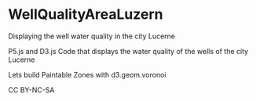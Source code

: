 # WellQualityAreaLuzern
Displaying the well water quality in the city Lucerne

P5.js and D3.js Code that displays the water quality of the wells of the city Lucerne

Lets build Paintable Zones with d3.geom.voronoi


CC BY-NC-SA

